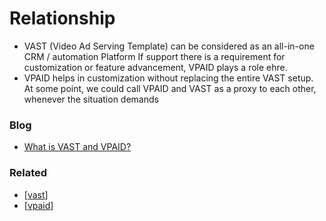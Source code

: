 # Relationship

- VAST (Video Ad Serving Template) can be considered as an all-in-one CRM / automation Platform
  If support there is a requirement for customization or feature advancement, VPAID plays a role ehre.
- VPAID helps in customization without replacing the entire VAST setup.
  At some point, we could call VPAID and VAST as a proxy to each other, whenever the situation demands

### Blog

- [What is VAST and VPAID?](https://www.mobileads.com/blog/vast-vpaid-why-is-it-important-for-video-advertising#How_it_benefits_Ad_Ops)

### Related

- [[vast]]
- [[vpaid]]

[//begin]: # "Autogenerated link references for markdown compatibility"
[vast]: vast/vast "VAST"
[vpaid]: vpaid/vpaid "VPAID"
[//end]: # "Autogenerated link references"
